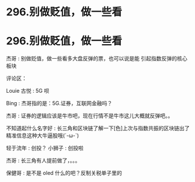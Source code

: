 # 296.别做贬值，做一些看

# 296.别做贬值，做一些看

杰哥 : 别做贬值，做一些看多大盘反弹的票，也可以说是能 引起指数反弹的核心板块

评论区：

Louie 古悦 : 5G 呗

Bing : 杰哥指的是：5G.证券，互联网金融吗？

杰哥 : 证券的逻辑应该是牛市吧，现在行情不是牛市这儿大概就反弹吧。。

不知道起什么名字好 : 长三角和区块链了解一下[色]上次与指数共振的区块链出了精准信息这种大牛逼股哦(´-ω-`)

轻于流年 : 创投？ 小狮子 : 创投啦

杰哥 : 长三角有人提前做了，。。。

保健哥 : 是不是 oled 什么的吧？反制关税单子里的
